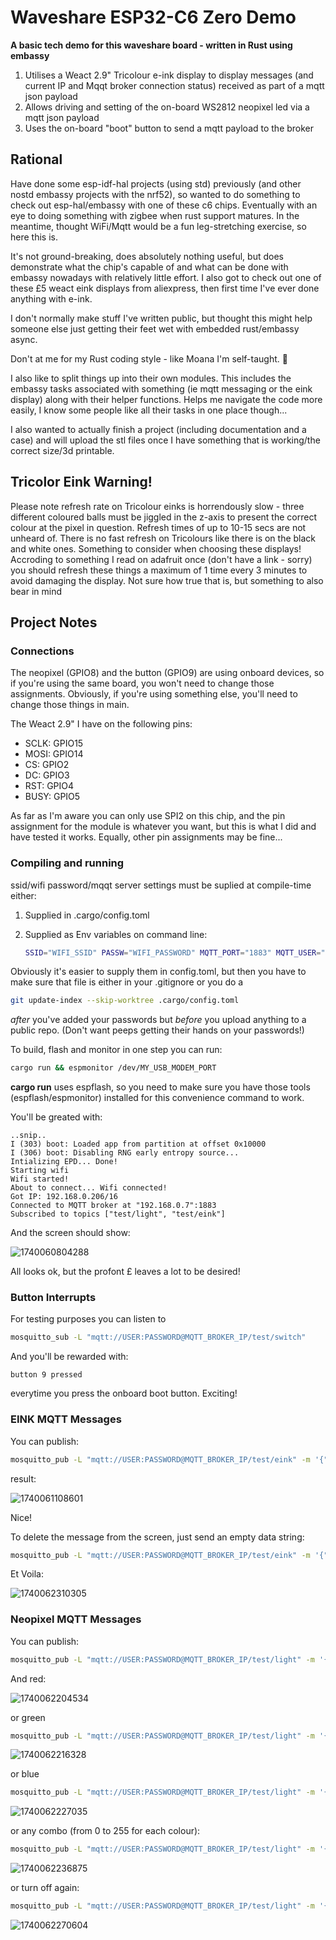 # Waveshare ESP32-C6 Zero Demo

**A basic tech demo for this waveshare board - written in Rust using embassy**

1. Utilises a Weact 2.9" Tricolour e-ink display to display messages (and current IP and Mqqt broker connection status) received as part of a mqtt json payload
2. Allows driving and setting of the on-board WS2812 neopixel led via a mqtt json payload
3. Uses the on-board "boot" button to send a mqtt payload to the broker

## Rational

Have done some esp-idf-hal projects (using std) previously (and other nostd embassy projects with the nrf52), so wanted to do something to check out esp-hal/embassy with one of these c6 chips. Eventually with an eye to doing something with zigbee when rust support matures. In the meantime, thought WiFi/Mqtt would be a fun leg-stretching exercise, so here this is.

It's not ground-breaking, does absolutely nothing useful, but does demonstrate what the chip's capable of and what can be done with embassy nowadays with relatively little effort. I also got to check out one of these £5 weact eink displays from aliexpress, then first time I've ever done anything with e-ink.

I don't normally make stuff I've written public, but thought this might help someone else just getting their feet wet with embedded rust/embassy async.

Don't at me for my Rust coding style - like Moana I'm self-taught. 🤣

I also like to split things up into their own modules. This includes the embassy tasks associated with something (ie mqtt messaging or the eink display) along with their helper functions. Helps me navigate the code more easily, I know some people like all their tasks in one place though...

I also wanted to actually finish a project (including documentation and a case) and will upload the stl files once I have something that is working/the correct size/3d printable.

## Tricolor Eink Warning!

Please note refresh rate on Tricolour einks is horrendously slow - three different coloured balls must be jiggled in the z-axis to present the correct colour at the pixel in question. Refresh times of up to 10-15 secs are not unheard of. There is no fast refresh on Tricolours like there is on the black and white ones. Something to consider when choosing these displays! Accroding to something I read on adafruit once (don't have a link - sorry) you should refresh these things a maximum of 1 time every 3 minutes to avoid damaging the display. Not sure how true that is, but something to also bear in mind

## Project Notes

### Connections

The neopixel (GPIO8) and the button (GPIO9) are using onboard devices, so if you're using the same board, you won't need to change those assignments. Obviously, if you're using something else, you'll need to change those things in main.

The Weact 2.9" I have on the following pins:

* SCLK: GPIO15
* MOSI: GPIO14
* CS: GPIO2
* DC: GPIO3
* RST: GPIO4
* BUSY: GPIO5

As far as I'm aware you can only use SPI2 on this chip, and the pin assignment for the module is whatever you want, but this is what I did and have tested it works. Equally, other pin assignments may be fine...

### Compiling and running

ssid/wifi password/mqqt server settings must be suplied at compile-time either:

1. Supplied in .cargo/config.toml
2. Supplied as Env variables on command line:

   ```bash
   SSID="WIFI_SSID" PASSW="WIFI_PASSWORD" MQTT_PORT="1883" MQTT_USER="USER" MQTT_PASS="PASSWORD" MQTT_ADDR="192.168.1.X" cargo build
   ```

Obviously it's easier to supply them in config.toml, but then you have to make sure that file is either in your .gitignore or you do a

```bash
git update-index --skip-worktree .cargo/config.toml
```

*after* you've added your passwords but *before* you upload anything to a public repo. (Don't want peeps getting their hands on your passwords!)

To build, flash and monitor in one step you can run:

```bash
cargo run && espmonitor /dev/MY_USB_MODEM_PORT
```

**cargo run** uses espflash, so you need to make sure you have those tools (espflash/espmonitor) installed for this convenience command to work.

You'll be greated with:

```
..snip..
I (303) boot: Loaded app from partition at offset 0x10000
I (306) boot: Disabling RNG early entropy source...
Intializing EPD... Done!
Starting wifi
Wifi started!
About to connect... Wifi connected!
Got IP: 192.168.0.206/16
Connected to MQTT broker at "192.168.0.7":1883
Subscribed to topics ["test/light", "test/eink"]

```

And the screen should show:

![1740060804288](image/README/1740060804288.jpg)

All looks ok, but the profont £ leaves a lot to be desired!

### Button Interrupts

For testing purposes you can listen to

```bash
mosquitto_sub -L "mqtt://USER:PASSWORD@MQTT_BROKER_IP/test/switch"
```

And you'll be rewarded with:

`button 9 pressed`

everytime you press the onboard boot button. Exciting!

### EINK MQTT Messages

You can publish:

```bash
mosquitto_pub -L "mqtt://USER:PASSWORD@MQTT_BROKER_IP/test/eink" -m '{"data": "Testing that this display can work with long sentences that span multiple lines of text and display a nice paragraph."}' -q 1 --nodelay
```

result:

![1740061108601](image/README/1740061108601.jpg)

Nice!

To delete the message from the screen, just send an empty data string:

```bash
mosquitto_pub -L "mqtt://USER:PASSWORD@MQTT_BROKER_IP/test/eink" -m '{"data": ""}' -q 1 --nodelay
```

Et Voila:

![1740062310305](image/README/1740062310305.jpg)

### Neopixel MQTT Messages

You can publish:

```bash
mosquitto_pub -L "mqtt://USER:PASSWORD@MQTT_BROKER_IP/test/light" -m '{"r": 50, "g": 0, "b": 0}' -q 1 --nodelay
```

And red:

![1740062204534](image/README/1740062204534.jpg)

or green

```bash
mosquitto_pub -L "mqtt://USER:PASSWORD@MQTT_BROKER_IP/test/light" -m '{"r": 0, "g": 50, "b": 0}'
```

![1740062216328](image/README/1740062216328.jpg)

or blue

```bash
mosquitto_pub -L "mqtt://USER:PASSWORD@MQTT_BROKER_IP/test/light" -m '{"r": 0, "g": 0, "b": 50}'
```

![1740062227035](image/README/1740062227035.jpg)

or any combo (from 0 to 255 for each colour):

```bash
mosquitto_pub -L "mqtt://USER:PASSWORD@MQTT_BROKER_IP/test/light" -m '{"r": 30, "g": 5, "b": 70}'
```

![1740062236875](image/README/1740062236875.jpg)

or turn off again:

```bash
mosquitto_pub -L "mqtt://USER:PASSWORD@MQTT_BROKER_IP/test/light" -m '{"r": 0, "g": 0, "b": 0}'
```

![1740062270604](image/README/1740062270604.jpg)
